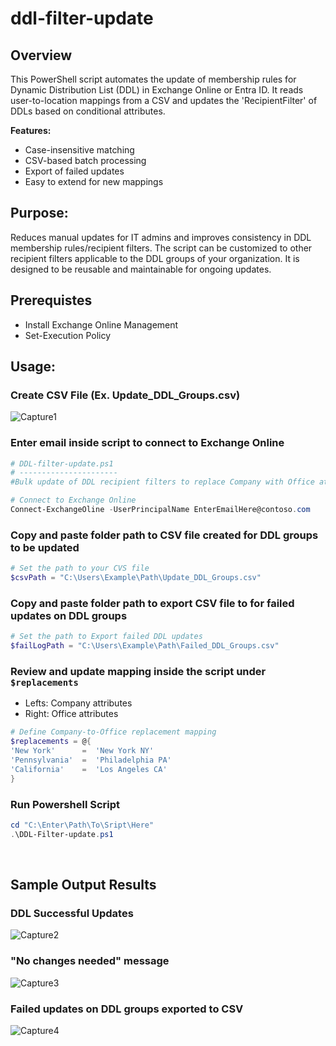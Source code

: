 # ddl-filter-update

## Overview 
This PowerShell script automates the update of membership rules for Dynamic Distribution List (DDL) in Exchange Online or Entra ID. It reads user-to-location mappings from a CSV and updates the 'RecipientFilter' of DDLs based on conditional attributes.

**Features:**
- Case-insensitive matching
- CSV-based batch processing
- Export of failed updates
- Easy to extend for new mappings



## Purpose:
Reduces manual updates for IT admins and improves consistency in DDL membership rules/recipient filters. The script can be customized to other recipient filters applicable to the DDL groups of your organization. It is designed to be reusable and maintainable for ongoing updates.



## Prerequistes
- Install Exchange Online Management
- Set-Execution Policy



## Usage:
### Create CSV File (Ex. Update_DDL_Groups.csv)

![Capture1](https://github.com/user-attachments/assets/df3d51b3-cae4-44d6-b02e-c71aa2a92eb3)

### Enter email inside script to connect to Exchange Online
```Powershell
# DDL-filter-update.ps1
# ----------------------
#Bulk update of DDL recipient filters to replace Company with Office attribtues

# Connect to Exchange Online
Connect-ExchangeOline -UserPrincipalName EnterEmailHere@contoso.com
```

### Copy and paste folder path to CSV file created for DDL groups to be updated
```Powershell
# Set the path to your CVS file
$csvPath = "C:\Users\Example\Path\Update_DDL_Groups.csv"
```

### Copy and paste folder path to export CSV file to for failed updates on DDL groups
```Powershell
# Set the path to Export failed DDL updates
$failLogPath = "C:\Users\Example\Path\Failed_DDL_Groups.csv"
```

### Review and update mapping inside the script under `$replacements`
- Lefts: Company attributes 
- Right: Office attributes
```Powershell
# Define Company-to-Office replacement mapping
$replacements = @{
'New York'      =  'New York NY'
'Pennsylvania'  =  'Philadelphia PA'
'California'    =  'Los Angeles CA'
}
```


### Run Powershell Script
```Powershell
cd "C:\Enter\Path\To\Sript\Here"
.\DDL-Filter-update.ps1
```

$~$


## Sample Output Results
### DDL Successful Updates
![Capture2](https://github.com/user-attachments/assets/2a3b6e61-af1c-496d-8f71-8c240e4f3db9)

### "No changes needed" message
![Capture3](https://github.com/user-attachments/assets/486b9481-c444-4faa-aa13-f28e3bcb9529)

### Failed updates on DDL groups exported to CSV 
![Capture4](https://github.com/user-attachments/assets/d8793203-f5b7-4de5-a3bf-2c7065fe3843)


